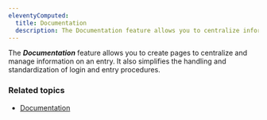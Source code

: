 ```yaml
---
eleventyComputed:
  title: Documentation
  description: The Documentation feature allows you to centralize information on an entry. It also simplifies management of connection and entry procedures.
---
```

The ***Documentation*** feature allows you to create pages to centralize and manage information on an entry. It also simplifies the handling and standardization of login and entry procedures.

### Related topics  

* [Documentation](https://docs.devolutions.net/rdm/windows/user-interface/content-area/dashboards/documentation/)  
